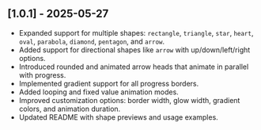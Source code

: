 ## [1.0.1] - 2025-05-27

- Expanded support for multiple shapes: `rectangle`, `triangle`, `star`, `heart`, `oval`, `parabola`, `diamond`, `pentagon`, and `arrow`.
- Added support for directional shapes like `arrow` with up/down/left/right options.
- Introduced rounded and animated arrow heads that animate in parallel with progress.
- Implemented gradient support for all progress borders.
- Added looping and fixed value animation modes.
- Improved customization options: border width, glow width, gradient colors, and animation duration.
- Updated README with shape previews and usage examples.
